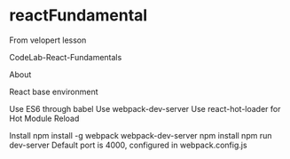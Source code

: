# reactFundamental
From velopert lesson

CodeLab-React-Fundamentals

About

React base environment

Use ES6 through babel
Use webpack-dev-server
Use react-hot-loader for Hot Module Reload

Install
npm install -g webpack webpack-dev-server
npm install
npm run dev-server
Default port is 4000, configured in webpack.config.js
